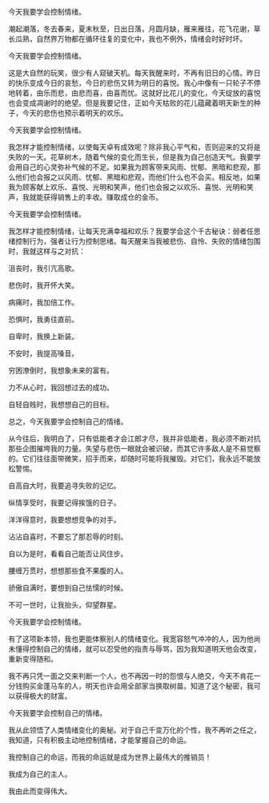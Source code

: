 今天我要学会控制情绪。

潮起潮落，冬去春来，夏末秋至，日出日落，月圆月缺，雁来雁往，花飞花谢，草长瓜熟，自然界万物都在循环往复的变化中，我也不例外，情绪会时好时坏。

今天我要学会控制情绪。

这是大自然的玩笑，很少有人窥破天机。每天我醒来时，不再有旧日的心情。昨日的快乐变成今日的哀愁，今日的悲伤又转为明日的喜悦。我心中像有一只轮子不停地转着，由乐而悲，由悲而喜，由喜而忧。这就好比花儿的变化，今天绽放的喜悦也会变成凋谢时的绝望。但是我要记住，正如今天枯败的花儿蕴藏着明天新生的种子，今天的悲伤也预示着明天的欢乐。

今天我要学会控制情绪。

我怎样才能控制情绪，以使每天卓有成效呢？除非我心平气和，否则迎来的又将是失败的一天。花草树木，随着气候的变化而生长，但是我为自己创造天气。我要学会用自己的心灵弥补气候的不足。如果我为顾客带来风雨、忧郁、黑暗和悲观，那么他们也会报之以风雨、忧郁、黑暗和悲观，而他们什么也不会买。相反地，如果我为顾客献上欢乐、喜悦、光明和笑声，他们也会报之以欢乐、喜悦、光明和笑声，我就能获得销售上的丰收。赚取成仓的金币。

今天我要学会控制情绪。

我怎样才能控制情绪，让每天充满幸福和欢乐？我要学会这个千古秘诀：弱者任思绪控制行为，强者让行为控制思绪。每天醒来当我被悲伤、自怜、失败的情绪包围时，我就这样与之对抗：

沮丧时，我引亢高歌。

悲伤时，我开怀大笑。

病痛时，我加倍工作。

恐惧时，我勇往直前。

自卑时，我换上新装。

不安时，我提高嗓音。

穷困潦倒时，我想象未来的富有。

力不从心时，我回想过去的成功。

自轻自贱时，我想想自己的目标。

总之，今天我要学会控制自己的情绪。

从今往后，我明白了，只有低能者才会江郎才尽，我并非低能者，我必须不断对抗那些企图摧垮我的力量。失望与悲伤一眼就会被识破，而其它许多敌人是不易觉察的。它们往往面带微笑，招手而来，却随时可能将我摧毁。对它们，我永远不能放松警惕。

自高自大时，我要追寻失败的记忆。

纵情享受时，我要记得挨饿的日子。

洋洋得意时，我要想想竞争的对手。

沾沾自喜时，不要忘了那忍辱的时刻。

自以为是时，看看自己能否让风住步。

腰缠万贯时，想想那些食不果腹的人。

骄傲自满时，要想到自己怯懦的时候。

不可一世时，让我抬头，仰望群星。

今天我要学会控制情绪。

有了这项新本领，我也更能体察别人的情绪变化。我宽容怒气冲冲的人，因为他尚未懂得控制自己的情绪，就可以忍受他的指责与辱骂，因为我知道明天他会改变，重新变得随和。

我不再只凭一面之交来判断一个人，也不再因一时的怨恨与人绝交，今天不肯花一分钱购买金蓬马车的人，明天也许会用全部家当换取树苗。知道了这个秘密，我可以获得极大的财富。

今天我要学会控制自己的情绪。

我从此领悟了人类情绪变化的奥秘。对于自己千变万化的个性，我不再听之任之，我知道，只有积极主动地控制情绪，才能掌握自己的命运。

我控制自己的命运，而我的命运就是成为世界上最伟大的推销员！

我成为自己的主人。

我由此而变得伟大。